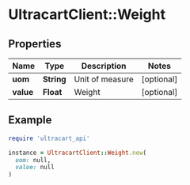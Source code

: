 # UltracartClient::Weight

## Properties

| Name | Type | Description | Notes |
| ---- | ---- | ----------- | ----- |
| **uom** | **String** | Unit of measure | [optional] |
| **value** | **Float** | Weight | [optional] |

## Example

```ruby
require 'ultracart_api'

instance = UltracartClient::Weight.new(
  uom: null,
  value: null
)
```

